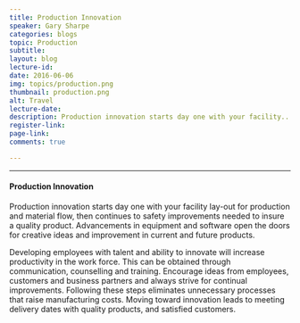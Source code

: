 ```yaml
---
title: Production Innovation
speaker: Gary Sharpe
categories: blogs
topic: Production
subtitle: 
layout: blog
lecture-id: 
date: 2016-06-06
img: topics/production.png
thumbnail: production.png
alt: Travel
lecture-date:
description: Production innovation starts day one with your facility...
register-link:
page-link:
comments: true

---
```

<hr>

<h4>Production Innovation</h4>
Production innovation starts day one with your facility lay-out for production and material flow, then continues to safety improvements needed to insure a quality product. Advancements in equipment and software open the doors for creative ideas and improvement in current and future products.

Developing employees with talent and ability to innovate will increase productivity in the work force. This can be obtained through communication, counselling and training. Encourage ideas from employees, customers and business partners and always strive for continual improvements.  Following these steps eliminates unnecessary processes that raise manufacturing costs. 
Moving toward innovation leads to meeting delivery dates with quality products, and satisfied customers.
